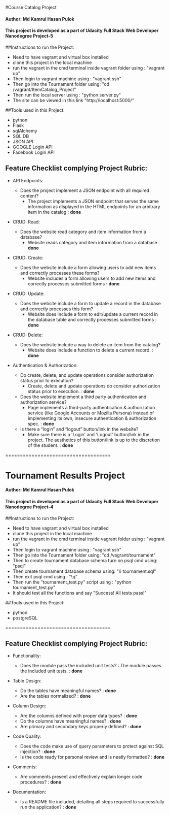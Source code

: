 #Course Catalog Project
#### Author: Md Kamrul Hasan Pulok
#### This project is developed as a part of Udacity Full Stack Web Developer Nanodegree Project-5

##Instructions to run the Project:
* Need to have vagrant and virtual box installed
* clone this project in the local machine
* run the vagrant in the cmd terminal inside vagrant folder using : "vagrant up"
* Then login to vagrant machine using : "vagrant ssh"
* Then go into the Tournament folder using: "cd /vagrant/ItemCatalog_Project"
* Then run the local server using : "python server.py"
* The site can be viewed in this link "http://localhost:5000/"

##Tools used in this Project:
* python
* Flask
* sqlAlchemy
* SQL DB
* JSON API
* GOOGLE Login API
* Facebook Login API

## Feature Checklist complying Project Rubric:
* API Endpoints:
    * Does the project implement a JSON endpoint with all required content?
        * The project implements a JSON endpoint that serves the same information as displayed in the HTML endpoints for an arbitrary item in the catalog : __done__

* CRUD: Read:
    * Does the website read category and item information from a database?
        * Website reads category and item information from a database : __done__

* CRUD: Create:
    * Does the website include a form allowing users to add new items and correctly processes these forms?
        * Website includes a form allowing users to add new items and correctly processes submitted forms : __done__

* CRUD: Update:
    * Does the website include a form to update a record in the database and correctly processes this form?
        * Website does include a form to edit/update a current record in the database table and correctly processes submitted forms : __done__

* CRUD: Delete:
    * Does the website include a way to delete an item from the catalog?
        * Website does include a function to delete a current record. : __done__

* Authentication & Authorization:
    * Do create, delete, and update operations consider authorization status prior to execution?
        * Create, delete and update operations do consider authorization status prior to execution. : __done__
    * Does the website implement a third party authentication and authorization service?
        * Page implements a third-party authentication & authorization service (like Google Accounts or Mozilla Persona) instead of implementing its own, insecure authentication & authorization spec. : __done__
    * Is there a “login” and “logout” button/link in the website?
        * Make sure there is a 'Login' and 'Logout' button/link in the project. The aesthetics of this button/link is up to the discretion of the student. : __done__








====================================
# Tournament Results Project
#### Author: Md Kamrul Hasan Pulok
#### This project is developed as a part of Udacity Full Stack Web Developer Nanodegree Project-4

##Instructions to run the Project:
* Need to have vagrant and virtual box installed
* clone this project in the local machine
* run the vagrant in the cmd terminal inside vagrant folder using : "vagrant up"
* Then login to vagrant machine using : "vagrant ssh"
* Then go into the Tournament folder using: "cd /vagrant/tournament"
* Then to create tournament database schema turn on psql cmd using: "psql"
* Then create tournament database schema using: "\i tournament.sql"
* Then exit psql cmd using : "\q"
* Then run the "tournament_test.py" script using : "python tournament_test.py"
* It should test all the functions and say "Success!  All tests pass!"

##Tools used in this Project:
* python
* postgreSQL

====================================
## Feature Checklist complying Project Rubric:
* Functionality:
    * Does the module pass the included unit tests? : The module passes the included unit tests. : __done__

* Table Design:
    * Do the tables have meaningful names? : __done__
    * Are the tables normalized? : __done__

* Column Design:
    * Are the columns defined with proper data types? : __done__
    * Do the columns have meaningful names? : __done__
    * Are primary and secondary keys properly defined? : __done__

* Code Quality:
    * Does the code make use of query parameters to protect against SQL injection? : __done__
    * Is the code ready for personal review and is neatly formatted? : __done__

* Comments:
    * Are comments present and effectively explain longer code procedures? : __done__

* Documentation:
    * Is a README file included, detailing all steps required to successfully run the application? : __done__